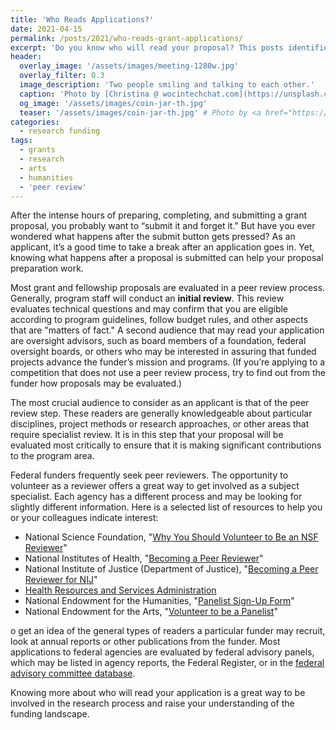 ```yaml
---
title: 'Who Reads Applications?'
date: 2021-04-15
permalink: /posts/2021/who-reads-grant-applications/
excerpt: 'Do you know who will read your proposal? This posts identifies some of the audiences who will read your proposal, and the questions they will ask.'
header:
  overlay_image: '/assets/images/meeting-1280w.jpg'
  overlay_filter: 0.3
  image_description: 'Two people smiling and talking to each other.'
  caption: 'Photo by [Christina @ wocintechchat.com](https://unsplash.com/@wocintechchat?utm_source=unsplash&amp;utm_medium=referral&amp;utm_content=creditCopyText) on Unsplash'
  og_image: '/assets/images/coin-jar-th.jpg'
  teaser: '/assets/images/coin-jar-th.jpg' # Photo by <a href="https://unsplash.com/@f7photo?utm_source=unsplash&amp;utm_medium=referral&amp;utm_content=creditCopyText">Michael Longmire</a> on <a href="https://unsplash.com/s/photos/money?utm_source=unsplash&amp;utm_medium=referral&amp;utm_content=creditCopyText">Unsplash</a>
categories:
  - research funding
tags:
  - grants
  - research
  - arts
  - humanities
  - 'peer review'
---
```


After the intense hours of preparing, completing, and submitting a grant proposal, you probably want to “submit it and forget it.” But have you ever wondered what happens after the submit button gets pressed? As an applicant, it’s a good time to take a break after an application goes in. Yet, knowing what happens after a proposal is submitted can help your proposal preparation work. 

Most grant and fellowship proposals are evaluated in a peer review process. Generally, program staff will conduct an **initial review**. This review evaluates technical questions and may confirm that you are eligible according to program guidelines, follow budget rules, and other aspects that are "matters of fact." A second audience that may read your application are oversight advisors, such as board members of a foundation, federal oversight boards, or others who may be interested in assuring that funded projects advance the funder’s mission and programs. (If you’re applying to a competition that does not use a peer review process, try to find out from the funder how proposals may be evaluated.)  

The most crucial audience to consider as an applicant is that of the peer review step. These readers are generally knowledgeable about particular disciplines, project methods or research approaches, or other areas that require specialist review. It is in this step that your proposal will be evaluated most critically to ensure that it is making significant contributions to the program area. 

Federal funders frequently seek peer reviewers. The opportunity to volunteer as a reviewer offers a great way to get involved as a subject specialist. Each agency has a different process and may be looking for slightly different information. Here is a selected list of resources to help you or your colleagues indicate interest:

* National Science Foundation, "[Why You Should Volunteer to Be an NSF Reviewer](https://www.nsf.gov/bfa/dias/policy/merit_review/reviewer.jsp)"
* National Institutes of Health, "[Becoming a Peer Reviewer](https://grants.nih.gov/grants/peer/becoming_peer_reviewer.htm)"
* National Institute of Justice (Department of Justice), "[Becoming a Peer Reviewer for NIJ](https://nij.ojp.gov/funding/becoming-peer-reviewer-nij)"
* [Health Resources and Services Administration](https://rrm.grantsolutions.gov/AgencyPortal/hrsa.aspx)
* National Endowment for the Humanities, "[Panelist Sign-Up Form](https://securegrants.neh.gov/signup/)"
* National Endowment for the Arts, "[Volunteer to be a Panelist](https://www.arts.gov/form/volunteer-to-be-a-national-endowment-for-the-arts-panelist)"

o get an idea of the general types of readers a particular funder may recruit, look at annual reports or other publications from the funder. Most applications to federal agencies are evaluated by federal advisory panels, which may be listed in agency reports, the Federal Register, or in the [federal advisory committee database](https://www.facadatabase.gov/FACA/apex/FACAPublicSearch). 

Knowing more about who will read your application is a great way to be involved in the research process and raise your understanding of the funding landscape.
